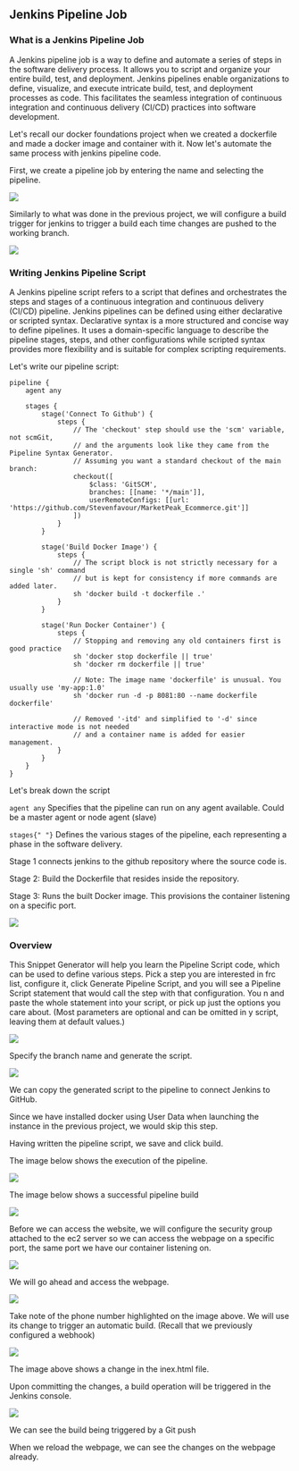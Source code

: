 ## Jenkins Pipeline Job

### What is a Jenkins Pipeline Job

A Jenkins pipeline job is a way to define and automate a series of steps in the software delivery process. It allows you to script and organize your entire build, test, and deployment. Jenkins pipelines enable organizations to define, visualize, and execute intricate build, test, and deployment processes as code. This facilitates the seamless integration of continuous integration and continuous delivery (CI/CD) practices into software development.

Let's recall our docker foundations project when we created a dockerfile and made a docker image and container with it. Now let's automate the same process with jenkins pipeline code.

First, we create a pipeline job by entering the name and selecting the pipeline.

![](./Img25/1.png)

Similarly to what was done in the previous project, we will configure a build trigger for jenkins to trigger a build each time changes are pushed to the working branch.

![](./Img25/13.png)

### Writing Jenkins Pipeline Script

A Jenkins pipeline script refers to a script that defines and orchestrates the steps and stages of a continuous integration and continuous delivery (CI/CD) pipeline. Jenkins pipelines can be defined using either declarative or scripted syntax. Declarative syntax is a more structured and concise way to define pipelines. It uses a domain-specific language to describe the pipeline stages, steps, and other configurations while scripted syntax provides more flexibility and is suitable for complex scripting requirements.

Let's write our pipeline script: 

```
pipeline {
    agent any

    stages {
        stage('Connect To Github') {
            steps {
                // The 'checkout' step should use the 'scm' variable, not scmGit, 
                // and the arguments look like they came from the Pipeline Syntax Generator.
                // Assuming you want a standard checkout of the main branch:
                checkout([
                    $class: 'GitSCM', 
                    branches: [[name: '*/main']], 
                    userRemoteConfigs: [[url: 'https://github.com/Stevenfavour/MarketPeak_Ecommerce.git']]
                ])
            }
        }

        stage('Build Docker Image') {
            steps {
                // The script block is not strictly necessary for a single 'sh' command
                // but is kept for consistency if more commands are added later.
                sh 'docker build -t dockerfile .'
            }
        }

        stage('Run Docker Container') {
            steps {
                // Stopping and removing any old containers first is good practice
                sh 'docker stop dockerfile || true' 
                sh 'docker rm dockerfile || true' 
                
                // Note: The image name 'dockerfile' is unusual. You usually use 'my-app:1.0'
                sh 'docker run -d -p 8081:80 --name dockerfile dockerfile'
                
                // Removed '-itd' and simplified to '-d' since interactive mode is not needed
                // and a container name is added for easier management.
            }
        }
    }
}
```

Let's break down the script

`agent any` Specifies that the pipeline can run on any agent available. Could be a master agent or node agent (slave)

`stages{" "}` Defines the various stages of the pipeline, each representing a phase in the software delivery.

Stage 1 connects jenkins to the github repository where the source code is.

Stage 2: Build the Dockerfile that resides inside the repository.

Stage 3: Runs the built Docker image. This provisions the container listening on a specific port.

![](./Img25/2.png)


### Overview

This Snippet Generator will help you learn the Pipeline Script code, which can be used to define various steps. Pick a step you are interested in frc list, configure it, click Generate Pipeline Script, and you will see a Pipeline Script statement that would call the step with that configuration. You n and paste the whole statement into your script, or pick up just the options you care about. (Most parameters are optional and can be omitted in y script, leaving them at default values.)

![](./Img25/3.png)

Specify the branch name and generate the  script.

![](./Img25/4.png)

We can copy the generated script to the pipeline to connect Jenkins to GitHub.

Since we have installed docker using User Data when launching the instance in the previous project, we would skip this step.

Having written the pipeline script, we save and click build.

The image below shows the execution of the pipeline.

![](./Img25/6.png)

The image below shows a successful pipeline build 

![](./Img25/8.png)

Before we can access the website, we will configure the security group attached to the ec2 server so we can access the webpage on a specific port, the same port we have our container listening on.

![](./Img25/7.png)

We will go ahead and access the webpage. 

![](./Img25/9.png)

Take note of the phone number highlighted on the image above. We will use its change to trigger an automatic build. (Recall that we previously configured a webhook)

![](./Img25/10.png)

The image above shows a change in the inex.html file.

Upon committing the changes, a build operation will be triggered in the Jenkins console.

![](./Img25/11.png)

We can see the build being triggered by a Git push


When we reload the webpage, we can see the changes on the webpage already.
